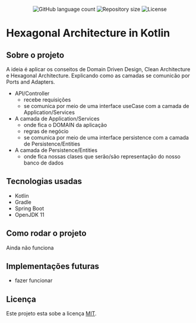 <p align="center">
  <img alt="GitHub language count" src="https://img.shields.io/github/languages/count/brunotiyoda/hexagonal-architecture-in-kotlin#readme?color=%2304D361">

  <img alt="Repository size" src="https://img.shields.io/github/repo-size/brunotiyoda/hexagonal-architecture-in-kotlin#readme">

  <img alt="License" src="https://img.shields.io/badge/license-MIT-brightgreen">
</p>

# Hexagonal Architecture in Kotlin

## Sobre o projeto

A ideia é aplicar os conseitos de Domain Driven Design, Clean Architecture e Hexagonal Architecture. Explicando como as
camadas se comunicão por Ports and Adapters.

* API/Controller
    * recebe requisições
    * se comunica por meio de uma interface useCase com a camada de Application/Services
* A camada de Application/Services
    * onde fica o DOMAIN da aplicação
    * regras de negócio
    * se comunica por meio de uma interface persistence com a camada de Persistence/Entities
* A camada de Persistence/Entities
    * onde fica nossas clases que serão/são representação do nosso banco de dados

## Tecnologias usadas

* Kotlin
* Gradle
* Spring Boot
* OpenJDK 11

## Como rodar o projeto

Ainda não funciona

## Implementações futuras

* fazer funcionar

## Licença

Este projeto esta sobe a licença [MIT](./LICENSE).